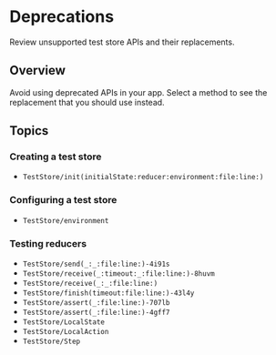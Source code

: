 # Deprecations

Review unsupported test store APIs and their replacements.

## Overview

Avoid using deprecated APIs in your app. Select a method to see the replacement that you should use instead.

## Topics

### Creating a test store

- ``TestStore/init(initialState:reducer:environment:file:line:)``

### Configuring a test store

- ``TestStore/environment``

### Testing reducers

- ``TestStore/send(_:_:file:line:)-4i91s``
- ``TestStore/receive(_:timeout:_:file:line:)-8huvm``
- ``TestStore/receive(_:_:file:line:)``
- ``TestStore/finish(timeout:file:line:)-43l4y``
- ``TestStore/assert(_:file:line:)-707lb``
- ``TestStore/assert(_:file:line:)-4gff7``
- ``TestStore/LocalState``
- ``TestStore/LocalAction``
- ``TestStore/Step``
